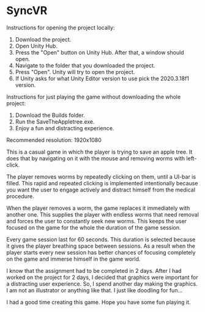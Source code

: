 # SyncVR
Instructions for opening the project locally:
1) Download the project.
2) Open Unity Hub.
3) Press the "Open" button on Unity Hub. After that, a window should open.
4) Navigate to the folder that you downloaded the project.
5) Press "Open". Unity will try to open the project.
6) If Unity asks for what Unity Editor version to use pick the 2020.3.18f1 version.

Instructions for just playing the game without downloading the whole project:
1) Download the Builds folder.
2) Run the SaveTheAppletree.exe.
3) Enjoy a fun and distracting experience.

Recommended resolution: 1920x1080



This is a casual game in which the player is trying to save an apple tree. It does that by navigating on it with the mouse and removing worms with left-click.

The player removes worms by repeatedly clicking on them, until a UI-bar is filled. This rapid and repeated clicking is
implemented intentionally because you want the user to engage actively and distract himself from the medical procedure.

When the player removes a worm, the game replaces it immediately with another one. This supplies the player with endless worms that need removal and forces the user to constantly seek new worms.
This keeps the user focused on the game for the whole the duration of the game session.

Every game session last for 60 seconds. This duration is selected because it gives the player breathing space between sessions. As a result when the player starts
every new session has better chances of focusing completely on the game and immerse himself in the game world.

I know that the assignment had to be completed in 2 days. After I had worked on the project for 2 days, I decided that graphics were important for a distracting user experience.
So, I spend another day making the graphics. I am not an illustrator or anything like that. I just like doodling for fun...

I had a good time creating this game. Hope you have some fun playing it.